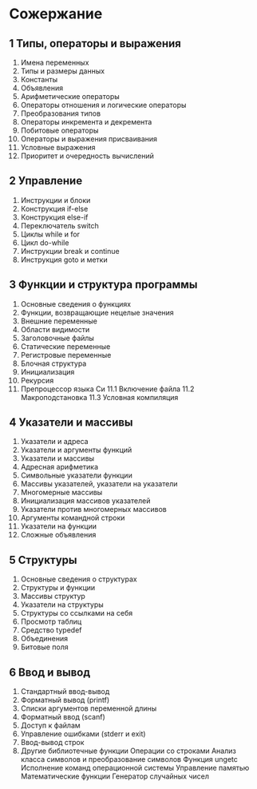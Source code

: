 # Сожержание

## 1 Типы, операторы и выражения
1. Имена переменных
2. Типы и размеры данных
3. Константы
4. Объявления
5. Арифметические операторы
6. Операторы отношения и логические операторы
7. Преобразования типов
8. Операторы инкремента и декремента
9. Побитовые операторы
10. Операторы и выражения присваивания
11. Условные выражения
12. Приоритет и очередность вычислений



## 2 Управление
1. Инструкции и блоки
2. Конструкция if-else
3. Конструкция else-if
4. Переключатель switch
5. Циклы while и for
6. Цикл do-while
7. Инструкции break и continue
8. Инструкция goto и метки



## 3 Функции и структура программы
1. Основные сведения о функциях
2. Функции, возвращающие нецелые значения
3. Внешние переменные
4. Области видимости
5. Заголовочные файлы
6. Статические переменные
7. Регистровые переменные
8. Блочная структура
9. Инициализация
10. Рекурсия
11. Препроцессор языка Си
11.1 Включение файла
11.2 Макроподстановка
11.3 Условная компиляция



## 4 Указатели и массивы
1. Указатели и адреса
2. Указатели и аргументы функций
3. Указатели и массивы
4. Адресная арифметика
5. Символьные указатели функции
6. Массивы указателей, указатели на указатели
7. Многомерные массивы
8. Инициализация массивов указателей
9. Указатели против многомерных массивов
10. Аргументы командной строки
11. Указатели на функции
12. Сложные объявления



## 5 Структуры
1. Основные сведения о структурах
2. Структуры и функции
3. Массивы структур
4. Указатели на структуры
5. Структуры со ссылками на себя
6. Просмотр таблиц
7. Средство typedef
8. Объединения
9. Битовые поля



## 6 Ввод и вывод
1. Стандартный ввод-вывод
2. Форматный вывод (printf)
3. Списки аргументов переменной длины
4. Форматный ввод (scanf)
5. Доступ к файлам
6. Управление ошибками (stderr и exit)
7. Ввод-вывод строк
8. Другие библиотечные функции
    Операции со строками
    Анализ класса символов и преобразование символов
    Функция ungetc
    Исполнение команд операционной системы
    Управление памятью
    Математические функции
    Генератор случайных чисел